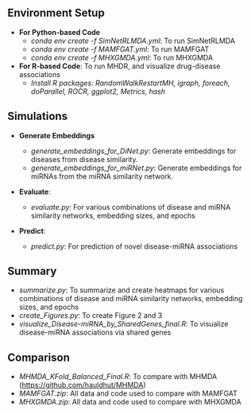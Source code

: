 ## Environment Setup
- **For Python-based Code**
  - *conda env create -f SimNetRLMDA.yml*: To run SimNetRLMDA
  - *conda env create -f MAMFGAT.yml*: To run MAMFGAT
  - *conda env create -f MHXGMDA.yml*: To run MHXGMDA
- **For R-based Code**: To run MHDR, and visualize drug-disease associations
  - *Install R packages: RandomWalkRestartMH, igraph, foreach, doParallel, ROCR, ggplot2, Metrics, hash*

## Simulations
- **Generate Embeddings**
  - *generate_embeddings_for_DiNet.py*: Generate embeddings for diseases from disease similarity.
  - *generate_embeddings_for_miRNet.py*: Generate embeddings for miRNAs from the miRNA similarity network.
 
- **Evaluate**:
  - *evaluate.py*: For various combinations of disease and miRNA similarity networks, embedding sizes, and epochs

- **Predict**:
  - *predict.py*: For prediction of novel disease-miRNA associations

## Summary
  - *summarize.py*: To summarize and create heatmaps for various combinations of disease and miRNA similarity networks, embedding sizes, and epochs
  - *create_Figures.py*: To create Figure 2 and 3
  - *visualize_Disease-miRNA_by_SharedGenes_final.R*: To visualize disease-miRNA associations via shared genes

## Comparison
  - *MHMDA_KFold_Balanced_Final.R*: To compare with MHMDA (https://github.com/hauldhut/MHMDA)
  - *MAMFGAT.zip*: All data and code used to compare with MAMFGAT
  - *MHXGMDA.zip*: All data and code used to compare with MHXGMDA
  


